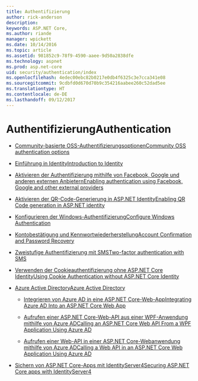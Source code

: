 ```yaml
---
title: Authentifizierung
author: rick-anderson
description: 
keywords: ASP.NET Core,
ms.author: riande
manager: wpickett
ms.date: 10/14/2016
ms.topic: article
ms.assetid: 981852c9-78f9-4590-aaee-9d50a2838dfe
ms.technology: aspnet
ms.prod: asp.net-core
uid: security/authentication/index
ms.openlocfilehash: 4edec00ebc82b0217e0db4f6325c3e7cca341e08
ms.sourcegitcommit: 9cdbfd0d670d70b9c354216aabee260c52dad5ee
ms.translationtype: HT
ms.contentlocale: de-DE
ms.lasthandoff: 09/12/2017
---
```

# <a name="authentication"></a><span data-ttu-id="8f54f-103">Authentifizierung</span><span class="sxs-lookup"><span data-stu-id="8f54f-103">Authentication</span></span>

* [<span data-ttu-id="8f54f-104">Community-basierte OSS-Authentifizierungsoptionen</span><span class="sxs-lookup"><span data-stu-id="8f54f-104">Community OSS authentication options</span></span>](community.md)

* [<span data-ttu-id="8f54f-105">Einführung in Identity</span><span class="sxs-lookup"><span data-stu-id="8f54f-105">Introduction to Identity</span></span>](identity.md)

* [<span data-ttu-id="8f54f-106">Aktivieren der Authentifizierung mithilfe von Facebook, Google und anderen externen Anbietern</span><span class="sxs-lookup"><span data-stu-id="8f54f-106">Enabling authentication using Facebook, Google and other external providers</span></span>](social/index.md)

* [<span data-ttu-id="8f54f-107">Aktivieren der QR-Code-Generierung in ASP.NET Identity</span><span class="sxs-lookup"><span data-stu-id="8f54f-107">Enabling QR Code generation in ASP.NET identity</span></span>](identity-enable-qrcodes.md)

* [<span data-ttu-id="8f54f-108">Konfigurieren der Windows-Authentifizierung</span><span class="sxs-lookup"><span data-stu-id="8f54f-108">Configure Windows Authentication</span></span>](windowsauth.md)

* [<span data-ttu-id="8f54f-109">Kontobestätigung und Kennwortwiederherstellung</span><span class="sxs-lookup"><span data-stu-id="8f54f-109">Account Confirmation and Password Recovery</span></span>](accconfirm.md)

* [<span data-ttu-id="8f54f-110">Zweistufige Authentifizierung mit SMS</span><span class="sxs-lookup"><span data-stu-id="8f54f-110">Two-factor authentication with SMS</span></span>](2fa.md)

* [<span data-ttu-id="8f54f-111">Verwenden der Cookieauthentifizierung ohne ASP.NET Core Identity</span><span class="sxs-lookup"><span data-stu-id="8f54f-111">Using Cookie Authentication without ASP.NET Core Identity</span></span>](cookie.md)

* [<span data-ttu-id="8f54f-112">Azure Active Directory</span><span class="sxs-lookup"><span data-stu-id="8f54f-112">Azure Active Directory</span></span>](azure-active-directory/index.md)

  * [<span data-ttu-id="8f54f-113">Integrieren von Azure AD in eine ASP.NET Core-Web-App</span><span class="sxs-lookup"><span data-stu-id="8f54f-113">Integrating Azure AD Into an ASP.NET Core Web App</span></span>](https://azure.microsoft.com/documentation/samples/active-directory-dotnet-webapp-openidconnect-aspnetcore/)

  * [<span data-ttu-id="8f54f-114">Aufrufen einer ASP.NET Core-Web-API aus einer WPF-Anwendung mithilfe von Azure AD</span><span class="sxs-lookup"><span data-stu-id="8f54f-114">Calling an ASP.NET Core Web API From a WPF Application Using Azure AD</span></span>](https://azure.microsoft.com/documentation/samples/active-directory-dotnet-native-aspnetcore/)

  * [<span data-ttu-id="8f54f-115">Aufrufen einer Web-API in einer ASP.NET Core-Webanwendung mithilfe von Azure AD</span><span class="sxs-lookup"><span data-stu-id="8f54f-115">Calling a Web API in an ASP.NET Core Web Application Using Azure AD</span></span>](https://azure.microsoft.com/documentation/samples/active-directory-dotnet-webapp-webapi-openidconnect-aspnetcore/)

* [<span data-ttu-id="8f54f-116">Sichern von ASP.NET Core-Apps mit IdentityServer4</span><span class="sxs-lookup"><span data-stu-id="8f54f-116">Securing ASP.NET Core apps with IdentityServer4</span></span>](https://identityserver4.readthedocs.io/release/)
